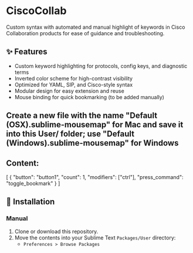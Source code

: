 # CiscoCollab
Custom syntax with automated and manual highlight of keywords in Cisco Collaboration products for ease of guidance and troubleshooting.


## ✨ Features

- Custom keyword highlighting for protocols, config keys, and diagnostic terms
- Inverted color scheme for high-contrast visibility
- Optimized for YAML, SIP, and Cisco-style syntax
- Modular design for easy extension and reuse
- Mouse binding for quick bookmarking (to be added manually)

## Create a new file with the name "Default (OSX).sublime-mousemap" for Mac and save it into this User/ folder; use "Default (Windows).sublime-mousemap" for Windows
## Content:

[
  {
    "button": "button1",
    "count": 1,
    "modifiers": ["ctrl"],
    "press_command": "toggle_bookmark"
  }
]

## 🔧 Installation

### Manual
1. Clone or download this repository.
2. Move the contents into your Sublime Text `Packages/User` directory:
   - `Preferences > Browse Packages`
